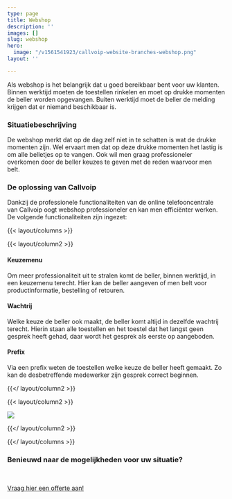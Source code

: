 ```yaml
---
type: page
title: Webshop
description: ''
images: []
slug: webshop
hero:
  image: "/v1561541923/callvoip-website-branches-webshop.png"
layout: ''

---
```

Als webshop is het belangrijk dat u goed bereikbaar bent voor uw klanten. Binnen werktijd moeten de toestellen rinkelen en moet op drukke momenten de beller worden opgevangen. Buiten werktijd moet de beller de melding krijgen dat er niemand beschikbaar is.

### Situatiebeschrijving

De webshop merkt dat op de dag zelf niet in te schatten is wat de drukke momenten zijn. Wel ervaart men dat op deze drukke momenten het lastig is om alle belletjes op te vangen. Ook wil men graag professioneler overkomen door de beller keuzes te geven met de reden waarvoor men belt.

### De oplossing van Callvoip

Dankzij de professionele functionaliteiten van de online telefooncentrale van Callvoip oogt webshop professioneler en kan men efficiënter werken. De volgende functionaliteiten zijn ingezet:

{{< layout/columns >}}

 {{< layout/column2 >}}

#### Keuzemenu

Om meer professionaliteit uit te stralen komt de beller, binnen werktijd, in een keuzemenu terecht. Hier kan de beller aangeven of men belt voor productinformatie, bestelling of retouren.

#### Wachtrij

Welke keuze de beller ook maakt, de beller komt altijd in dezelfde wachtrij terecht. Hierin staan alle toestellen en het toestel dat het langst geen gesprek heeft gehad, daar wordt het gesprek als eerste op aangeboden.

#### Prefix

Via een prefix weten de toestellen welke keuze de beller heeft gemaakt. Zo kan de desbetreffende medewerker zijn gesprek correct beginnen.

 {{</ layout/column2 >}}

 {{< layout/column2 >}}

![](https://res.cloudinary.com/callvoip/image/upload/v1562141251/callvoip-website-keuzemenu-voorbeeld.png)

 {{</ layout/column2 >}}

{{</ layout/columns >}}

### Benieuwd naar de mogelijkheden voor uw situatie?

<br>

<a href="/offerte/" class="button">Vraag hier een offerte aan!</a>